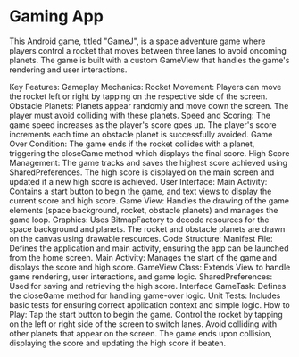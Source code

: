 # Gaming App
This Android game, titled "GameJ", is a space adventure game where players control a rocket that moves between three lanes to avoid oncoming planets. The game is built with a custom GameView that handles the game's rendering and user interactions.

Key Features:
Gameplay Mechanics:
Rocket Movement: Players can move the rocket left or right by tapping on the respective side of the screen.
Obstacle Planets: Planets appear randomly and move down the screen. The player must avoid colliding with these planets.
Speed and Scoring: The game speed increases as the player's score goes up. The player's score increments each time an obstacle planet is successfully avoided.
Game Over Condition: The game ends if the rocket collides with a planet, triggering the closeGame method which displays the final score.
High Score Management:
The game tracks and saves the highest score achieved using SharedPreferences.
The high score is displayed on the main screen and updated if a new high score is achieved.
User Interface:
Main Activity: Contains a start button to begin the game, and text views to display the current score and high score.
Game View: Handles the drawing of the game elements (space background, rocket, obstacle planets) and manages the game loop.
Graphics:
Uses BitmapFactory to decode resources for the space background and planets.
The rocket and obstacle planets are drawn on the canvas using drawable resources.
Code Structure:
Manifest File: Defines the application and main activity, ensuring the app can be launched from the home screen.
Main Activity: Manages the start of the game and displays the score and high score.
GameView Class: Extends View to handle game rendering, user interactions, and game logic.
SharedPreferences: Used for saving and retrieving the high score.
Interface GameTask: Defines the closeGame method for handling game-over logic.
Unit Tests: Includes basic tests for ensuring correct application context and simple logic.
How to Play:
Tap the start button to begin the game.
Control the rocket by tapping on the left or right side of the screen to switch lanes.
Avoid colliding with other planets that appear on the screen.
The game ends upon collision, displaying the score and updating the high score if beaten.
